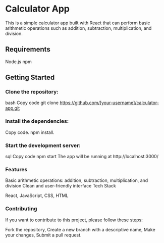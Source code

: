 # Calculator App

This is a simple calculator app built with React that can perform basic arithmetic operations such as addition, subtraction, multiplication, and division.

## Requirements

Node.js
npm

## Getting Started

### Clone the repository:
bash
Copy code
git clone https://github.com/[your-username]/calculator-app.git

### Install the dependencies:
Copy code. 
npm install. 

### Start the development server:
sql
Copy code
npm start
The app will be running at http://localhost:3000/

### Features
Basic arithmetic operations: addition, subtraction, multiplication, and division
Clean and user-friendly interface
Tech Stack

React,
JavaScript,
CSS,
HTML

### Contributing
If you want to contribute to this project, please follow these steps:

Fork the repository,
Create a new branch with a descriptive name,
Make your changes,
Submit a pull request.
